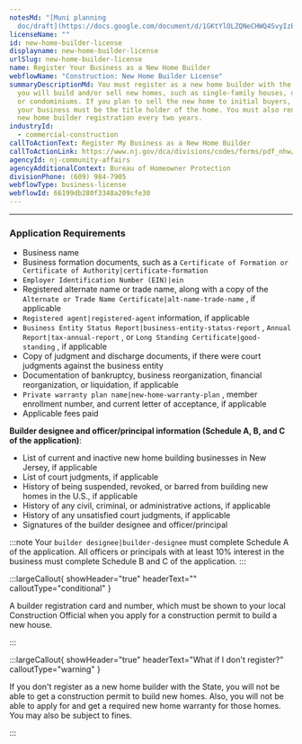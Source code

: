 ```yaml
---
notesMd: "[Muni planning
  doc/draft](https://docs.google.com/document/d/1GKtYlOLZQNeCHWQ4SvyIzEqNmYDECEUSLahp8_yC4T4/edit)"
licenseName: ""
id: new-home-builder-license
displayname: new-home-builder-license
urlSlug: new-home-builder-license
name: Register Your Business as a New Home Builder
webflowName: "Construction: New Home Builder License"
summaryDescriptionMd: You must register as a new home builder with the State if
  you will build and/or sell new homes, such as single-family houses, duplexes,
  or condominiums. If you plan to sell the new home to initial buyers, you or
  your business must be the title holder of the home. You must also renew your
  new home builder registration every two years.
industryId:
  - commercial-construction
callToActionText: Register My Business as a New Home Builder
callToActionLink: https://www.nj.gov/dca/divisions/codes/forms/pdf_nhw/nhwprenew.pdf
agencyId: nj-community-affairs
agencyAdditionalContext: Bureau of Homeowner Protection
divisionPhone: (609) 984-7905
webflowType: business-license
webflowId: 66199db280f3348a209cfe30
---
```


---

### Application Requirements

- Business name
- Business formation documents, such as a `Certificate of Formation or Certificate of Authority|certificate-formation`
- `Employer Identification Number (EIN)|ein`
- Registered alternate name or trade name, along with a copy of the `Alternate or Trade Name Certificate|alt-name-trade-name` , if applicable
- `Registered agent|registered-agent` information, if applicable
- `Business Entity Status Report|business-entity-status-report` , `Annual Report|tax-annual-report` , or `Long Standing Certificate|good-standing` , if applicable
- Copy of judgment and discharge documents, if there were court judgments against the business entity
- Documentation of bankruptcy, business reorganization, financial reorganization, or liquidation, if applicable
- `Private warranty plan name|new-home-warranty-plan` , member enrollment number, and current letter of acceptance, if applicable
- Applicable fees paid

**Builder designee and officer/principal information (Schedule A, B, and C of the application)**:

- List of current and inactive new home building businesses in New Jersey, if applicable
- List of court judgments, if applicable
- History of being suspended, revoked, or barred from building new homes in the U.S., if applicable
- History of any civil, criminal, or administrative actions, if applicable
- History of any unsatisfied court judgments, if applicable
- Signatures of the builder designee and officer/principal

:::note
Your `builder designee|builder-designee` must complete Schedule A of the application. All officers or principals with at least 10% interest in the business must complete Schedule B and C of the application.
:::

:::largeCallout{ showHeader="true" headerText="" calloutType="conditional" }

A builder registration card and number, which must be shown to your local Construction Official when you apply for a construction permit to build a new house.

:::

:::largeCallout{ showHeader="true" headerText="What if I don't register?" calloutType="warning" }

If you don't register as a new home builder with the State, you will not be able to get a construction permit to build new homes. Also, you will not be able to apply for and get a required new home warranty for those homes. You may also be subject to fines.

:::
